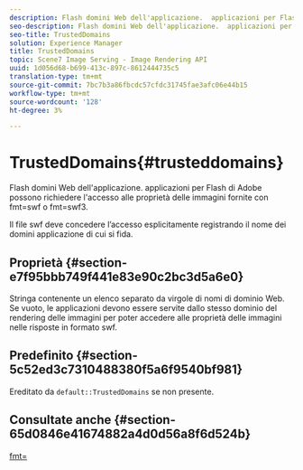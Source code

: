 ```yaml
---
description: Flash domini Web dell'applicazione.  applicazioni per Flash di Adobe possono richiedere l'accesso alle proprietà delle immagini fornite con fmt=swf o fmt=swf3.
seo-description: Flash domini Web dell'applicazione.  applicazioni per Flash di Adobe possono richiedere l'accesso alle proprietà delle immagini fornite con fmt=swf o fmt=swf3.
seo-title: TrustedDomains
solution: Experience Manager
title: TrustedDomains
topic: Scene7 Image Serving - Image Rendering API
uuid: 1d056d68-b699-413c-897c-8612444735c5
translation-type: tm+mt
source-git-commit: 7bc7b3a86fbcdc57cfdc31745fae3afc06e44b15
workflow-type: tm+mt
source-wordcount: '128'
ht-degree: 3%

---
```



# TrustedDomains{#trusteddomains}

Flash domini Web dell&#39;applicazione.  applicazioni per Flash di Adobe possono richiedere l&#39;accesso alle proprietà delle immagini fornite con fmt=swf o fmt=swf3.

Il file swf deve concedere l’accesso esplicitamente registrando il nome dei domini applicazione di cui si fida.

## Proprietà {#section-e7f95bbb749f441e83e90c2bc3d5a6e0}

Stringa contenente un elenco separato da virgole di nomi di dominio Web. Se vuoto, le applicazioni devono essere servite dallo stesso dominio del rendering delle immagini per poter accedere alle proprietà delle immagini nelle risposte in formato swf.

## Predefinito {#section-5c52ed3c7310488380f5a6f9540bf981}

Ereditato da `default::TrustedDomains` se non presente.

## Consultate anche {#section-65d0846e41674882a4d0d56a8f6d524b}

[fmt=](../../../../../is-api/http-ref/image-serving-api-ref/c-http-protocol-reference/c-command-reference/r-is-http-fmt.md#reference-cdf10043423b45ba9fe15157fb3ae37a)
